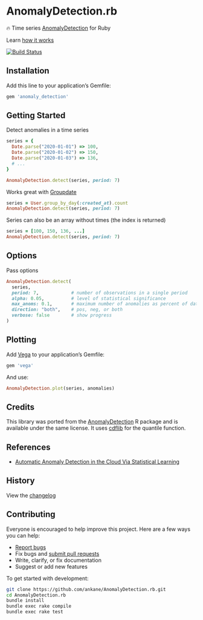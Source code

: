 # AnomalyDetection.rb

:fire: Time series [AnomalyDetection](https://github.com/twitter/AnomalyDetection) for Ruby

Learn [how it works](https://blog.twitter.com/engineering/en_us/a/2015/introducing-practical-and-robust-anomaly-detection-in-a-time-series)

[![Build Status](https://github.com/ankane/AnomalyDetection.rb/workflows/build/badge.svg?branch=master)](https://github.com/ankane/AnomalyDetection.rb/actions)

## Installation

Add this line to your application’s Gemfile:

```ruby
gem 'anomaly_detection'
```

## Getting Started

Detect anomalies in a time series

```ruby
series = {
  Date.parse("2020-01-01") => 100,
  Date.parse("2020-01-02") => 150,
  Date.parse("2020-01-03") => 136,
  # ...
}

AnomalyDetection.detect(series, period: 7)
```

Works great with [Groupdate](https://github.com/ankane/groupdate)

```ruby
series = User.group_by_day(:created_at).count
AnomalyDetection.detect(series, period: 7)
```

Series can also be an array without times (the index is returned)

```ruby
series = [100, 150, 136, ...]
AnomalyDetection.detect(series, period: 7)
```

## Options

Pass options

```ruby
AnomalyDetection.detect(
  series,
  period: 7,            # number of observations in a single period
  alpha: 0.05,          # level of statistical significance
  max_anoms: 0.1,       # maximum number of anomalies as percent of data
  direction: "both",    # pos, neg, or both
  verbose: false        # show progress
)
```

## Plotting

Add [Vega](https://github.com/ankane/vega) to your application’s Gemfile:

```ruby
gem 'vega'
```

And use:

```ruby
AnomalyDetection.plot(series, anomalies)
```

## Credits

This library was ported from the [AnomalyDetection](https://github.com/twitter/AnomalyDetection) R package and is available under the same license. It uses [cdflib](https://people.sc.fsu.edu/~jburkardt/cpp_src/cdflib/cdflib.html) for the quantile function.

## References

- [Automatic Anomaly Detection in the Cloud Via Statistical Learning](https://arxiv.org/abs/1704.07706)

## History

View the [changelog](https://github.com/ankane/AnomalyDetection.rb/blob/master/CHANGELOG.md)

## Contributing

Everyone is encouraged to help improve this project. Here are a few ways you can help:

- [Report bugs](https://github.com/ankane/AnomalyDetection.rb/issues)
- Fix bugs and [submit pull requests](https://github.com/ankane/AnomalyDetection.rb/pulls)
- Write, clarify, or fix documentation
- Suggest or add new features

To get started with development:

```sh
git clone https://github.com/ankane/AnomalyDetection.rb.git
cd AnomalyDetection.rb
bundle install
bundle exec rake compile
bundle exec rake test
```

